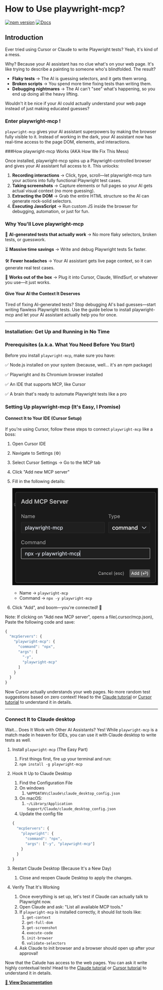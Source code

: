 # How to Use playwright-mcp?

[![npm version](https://img.shields.io/npm/v/playwright-mcp)](https://www.npmjs.com/package/playwright-mcp) [![Docs](https://img.shields.io/badge/docs-playwright--mcp-blue)](https://ashish-bansal.github.io/playwright-mcp/)

## Introduction

Ever tried using Cursor or Claude to write Playwright tests? Yeah, it's kind of a mess.

Why? Because your AI assistant has no clue what's on your web page. It's like trying to describe a painting to someone who's blindfolded. The result?

- **Flaky tests** → The AI is guessing selectors, and it gets them wrong.
- **Broken scripts** → You spend more time fixing tests than writing them.
- **Debugging nightmares** → The AI can't "see" what's happening, so you end up doing all the heavy lifting.

Wouldn't it be nice if your AI could actually understand your web page instead of just making educated guesses?

### Enter playwright-mcp !

`playwright-mcp` gives your AI assistant superpowers by making the browser fully visible to it. Instead of working in the dark, your AI assistant now has real-time access to the page DOM, elements, and interactions.

###How playwright-mcp Works (AKA How We Fix This Mess)

Once installed, playwright-mcp spins up a Playwright-controlled browser and gives your AI assistant full access to it. This unlocks:

1. **Recording interactions** → Click, type, scroll—let playwright-mcp turn your actions into fully functional Playwright test cases.
2. **Taking screenshots** → Capture elements or full pages so your AI gets actual visual context (no more guessing).
3. **Extracting the DOM** → Grab the entire HTML structure so the AI can generate rock-solid selectors.
4. **Executing JavaScript** → Run custom JS inside the browser for debugging, automation, or just for fun.

### Why You'll Love playwright-mcp

🚀 **AI-generated tests that actually work** → No more flaky selectors, broken tests, or guesswork.

⏳ **Massive time savings** → Write and debug Playwright tests 5x faster.

🛠️ **Fewer headaches** → Your AI assistant gets live page context, so it can generate real test cases.

🔌 **Works out of the box** → Plug it into Cursor, Claude, WindSurf, or whatever you use—it just works.

#### **Give Your AI the Context It Deserves**

Tired of fixing AI-generated tests? Stop debugging AI's bad guesses—start writing flawless Playwright tests. Use the guide below to install playwright-mcp and let your AI assistant actually help you for once. 

---

### Installation: Get Up and Running in No Time

### Prerequisites (a.k.a. What You Need Before You Start)

Before you install `playwright-mcp`, make sure you have:

✅ Node.js installed on your system (because, well… it's an npm package)

✅ Playwright and its Chromium browser installed

✅ An IDE that supports MCP, like Cursor

✅ A brain that's ready to automate Playwright tests like a pro

### Setting Up playwright-mcp (It's Easy, I Promise)

#### Connect It to Your IDE (Cursor Setup)

If you're using Cursor, follow these steps to connect `playwright-mcp` like a boss:

1. Open Cursor IDE
2. Navigate to Settings (⚙️)
3. Select Cursor Settings → Go to the MCP tab
4. Click "Add new MCP server"
5. Fill in the following details:
    
    ![Connect playwright-mcp to cursor](https://github.com/Ashish-Bansal/playwright-mcp/blob/docs/static/img/cursor-add-mcp.png?raw=true)


    - Name → `playwright-mcp`
    - Command → `npx -y playwright-mcp`
6. Click "Add", and boom—you're connected! 🚀

Note: If clicking on "Add new MCP server", opens a file(.cursor/mcp.json), Paste the following code and save:

```jsx
{
  "mcpServers": {
    "playwright-mcp": {
      "command": "npx",
      "args": [
        "-y",
        "playwright-mcp"
      ]
    }
  }
}
```

Now Cursor actually understands your web pages. No more random test suggestions based on zero context! Head to the [Claude tutorial](https://ashish-bansal.github.io/playwright-mcp/tutorials/claude-desktop-tutorial) or [Cursor tutorial](https://ashish-bansal.github.io/playwright-mcp/tutorials/cursor-tutorial) to understand it in details. 

---

### **Connect It to Claude desktop**

Wait… Does It Work with Other AI Assistants? Yes! While `playwright-mcp` is a match made in heaven for IDEs, you can use it with Claude desktop to write tests as well. 

1. Install `playwright-mcp` (The Easy Part)
    1. First things first, fire up your terminal and run:
    2. `npm install -g playwright-mcp`
2. Hook It Up to Claude Desktop
    1. Find the Configuration File
    2. On windows 
        1. `%APPDATA%\Claude\claude_desktop_config.json`
    3. On macOS: 
        1. `~/Library/Application Support/Claude/claude_desktop_config.json`
    4. Update the config file
    
    ```jsx
    {
      "mcpServers": {
        "playwright": {
          "command": "npx",
          "args": ["-y", "playwright-mcp"]
        }
      }
    }
    ```
    
3. Restart Claude Desktop (Because It's a New Day)
    1. Close and reopen Claude Desktop to apply the changes.
4. Verify That It's Working 
    1. Once everything is set up, let's test if Claude can actually talk to Playwright now.
    2. Open Claude and ask: "List all available MCP tools."
    3. If `playwright-mcp` is installed correctly, it should list tools like:
        1. `get-context`
        2. `get-full-dom`
        3. `get-screenshot`
        4. `execute-code`
        5. `init-browser`
        6. `validate-selectors`
    4. Ask Claude to init browser and a browser should open up after your approval! 

Now that the Calude has access to the web pages. You can ask it write highly contextual tests! Head to the [Claude tutorial](https://ashish-bansal.github.io/playwright-mcp/tutorials/claude-desktop-tutorial) or [Cursor tutorial](https://ashish-bansal.github.io/playwright-mcp/tutorials/cursor-tutorial) to understand it in details. 


[📖 **View Documentation**](https://ashish-bansal.github.io/playwright-mcp/)
